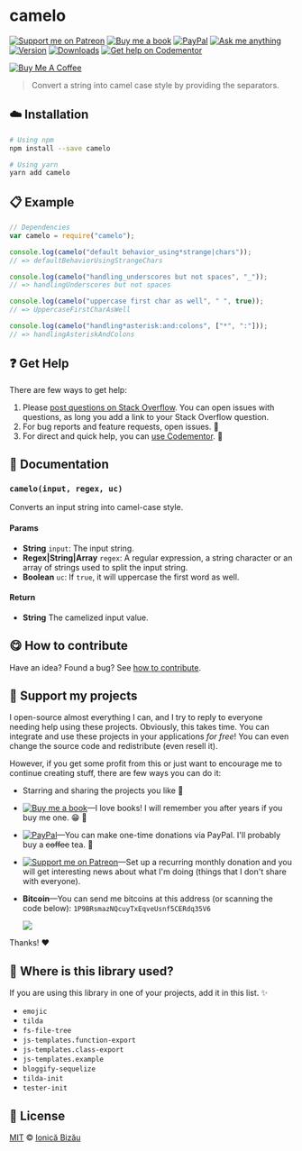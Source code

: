 <!-- Please do not edit this file. Edit the `blah` field in the `package.json` instead. If in doubt, open an issue. -->


















# camelo

 [![Support me on Patreon][badge_patreon]][patreon] [![Buy me a book][badge_amazon]][amazon] [![PayPal][badge_paypal_donate]][paypal-donations] [![Ask me anything](https://img.shields.io/badge/ask%20me-anything-1abc9c.svg)](https://github.com/IonicaBizau/ama) [![Version](https://img.shields.io/npm/v/camelo.svg)](https://www.npmjs.com/package/camelo) [![Downloads](https://img.shields.io/npm/dt/camelo.svg)](https://www.npmjs.com/package/camelo) [![Get help on Codementor](https://cdn.codementor.io/badges/get_help_github.svg)](https://www.codementor.io/johnnyb?utm_source=github&utm_medium=button&utm_term=johnnyb&utm_campaign=github)

<a href="https://www.buymeacoffee.com/H96WwChMy" target="_blank"><img src="https://www.buymeacoffee.com/assets/img/custom_images/yellow_img.png" alt="Buy Me A Coffee"></a>







> Convert a string into camel case style by providing the separators.

















## :cloud: Installation

```sh
# Using npm
npm install --save camelo

# Using yarn
yarn add camelo
```













## :clipboard: Example



```js
// Dependencies
var camelo = require("camelo");

console.log(camelo("default behavior_using*strange|chars"));
// => defaultBehaviorUsingStrangeChars

console.log(camelo("handling_underscores but not spaces", "_"));
// => handlingUnderscores but not spaces

console.log(camelo("uppercase first char as well", " ", true));
// => UppercaseFirstCharAsWell

console.log(camelo("handling*asterisk:and:colons", ["*", ":"]));
// => handlingAsteriskAndColons
```











## :question: Get Help

There are few ways to get help:



 1. Please [post questions on Stack Overflow](https://stackoverflow.com/questions/ask). You can open issues with questions, as long you add a link to your Stack Overflow question.
 2. For bug reports and feature requests, open issues. :bug:
 3. For direct and quick help, you can [use Codementor](https://www.codementor.io/johnnyb). :rocket:





## :memo: Documentation


### `camelo(input, regex, uc)`
Converts an input string into camel-case style.

#### Params

- **String** `input`: The input string.
- **Regex|String|Array** `regex`: A regular expression, a string character or an array of strings used to split the input string.
- **Boolean** `uc`: If `true`, it will uppercase the first word as well.

#### Return
- **String** The camelized input value.














## :yum: How to contribute
Have an idea? Found a bug? See [how to contribute][contributing].


## :sparkling_heart: Support my projects
I open-source almost everything I can, and I try to reply to everyone needing help using these projects. Obviously,
this takes time. You can integrate and use these projects in your applications *for free*! You can even change the source code and redistribute (even resell it).

However, if you get some profit from this or just want to encourage me to continue creating stuff, there are few ways you can do it:


 - Starring and sharing the projects you like :rocket:
 - [![Buy me a book][badge_amazon]][amazon]—I love books! I will remember you after years if you buy me one. :grin: :book:
 - [![PayPal][badge_paypal]][paypal-donations]—You can make one-time donations via PayPal. I'll probably buy a ~~coffee~~ tea. :tea:
 - [![Support me on Patreon][badge_patreon]][patreon]—Set up a recurring monthly donation and you will get interesting news about what I'm doing (things that I don't share with everyone).
 - **Bitcoin**—You can send me bitcoins at this address (or scanning the code below): `1P9BRsmazNQcuyTxEqveUsnf5CERdq35V6`

    ![](https://i.imgur.com/z6OQI95.png)


Thanks! :heart:
















## :dizzy: Where is this library used?
If you are using this library in one of your projects, add it in this list. :sparkles:

 - `emojic`
 - `tilda`
 - `fs-file-tree`
 - `js-templates.function-export`
 - `js-templates.class-export`
 - `js-templates.example`
 - `bloggify-sequelize`
 - `tilda-init`
 - `tester-init`











## :scroll: License

[MIT][license] © [Ionică Bizău][website]






[license]: /LICENSE
[website]: https://ionicabizau.net
[contributing]: /CONTRIBUTING.md
[docs]: /DOCUMENTATION.md
[badge_patreon]: https://ionicabizau.github.io/badges/patreon.svg
[badge_amazon]: https://ionicabizau.github.io/badges/amazon.svg
[badge_paypal]: https://ionicabizau.github.io/badges/paypal.svg
[badge_paypal_donate]: https://ionicabizau.github.io/badges/paypal_donate.svg
[patreon]: https://www.patreon.com/ionicabizau
[amazon]: http://amzn.eu/hRo9sIZ
[paypal-donations]: https://www.paypal.com/cgi-bin/webscr?cmd=_s-xclick&hosted_button_id=RVXDDLKKLQRJW

